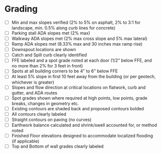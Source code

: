 # Grading

- [ ] Min and max slopes verified (2% to 5% on asphalt, 2% to 3:1 for landscape, min. 0.5% along curb lines for concrete)
- [ ] Parking stall ADA slopes met (2% max)
- [ ] Walkway ADA slopes met (2% max cross slope and 5% max lateral)
- [ ] Ramp ADA slopes met (8.33% max and 30 inches max ramp rise)
- [ ] Downspout locations are shown
- [ ] Catch and Spill curb clearly identified
- [ ] FFE labeled and a spot grade noted at each door (1/2" below FFE, and no more than 2% for 3 feet in front)
- [ ] Spots at all building corners to be 4" to 6" below FFE
- [ ] At least 5% slope in first 10 feet away from the building (or per geotech, whichever is greater)
- [ ] Slopes and flow direction at critical locations on flatwork, curb and gutter, and ADA routes
- [ ] Spot grades shown where required at high points, low points, grade breaks, changes in geometry etc.
- [ ] Existing contours are shaded back and proposed contours bolded
- [ ] All contours clearly labeled
- [ ] Straight contours on paving (no curves)
- [ ] Earthwork balance calculated and shrink/swell accounted for, or method noted
- [ ] Finished Floor elevations designed to accommodate localized flooding (if applicable)
- [ ] Top and Bottom of wall grades clearly labeled